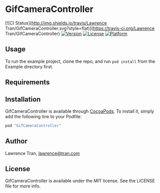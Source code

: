 # GifCameraController

[![CI Status](http://img.shields.io/travis/Lawrence Tran/GifCameraController.svg?style=flat)](https://travis-ci.org/Lawrence Tran/GifCameraController)
[![Version](https://img.shields.io/cocoapods/v/GifCameraController.svg?style=flat)](http://cocoapods.org/pods/GifCameraController)
[![License](https://img.shields.io/cocoapods/l/GifCameraController.svg?style=flat)](http://cocoapods.org/pods/GifCameraController)
[![Platform](https://img.shields.io/cocoapods/p/GifCameraController.svg?style=flat)](http://cocoapods.org/pods/GifCameraController)

## Usage

To run the example project, clone the repo, and run `pod install` from the Example directory first.

## Requirements

## Installation

GifCameraController is available through [CocoaPods](http://cocoapods.org). To install
it, simply add the following line to your Podfile:

```ruby
pod "GifCameraController"
```

## Author

Lawrence Tran, lawrence@tran.com

## License

GifCameraController is available under the MIT license. See the LICENSE file for more info.
